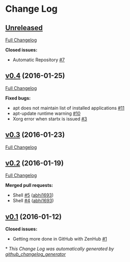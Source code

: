 # Change Log

## [Unreleased](https://github.com/PandaLinux/pandaOS/tree/HEAD)

[Full Changelog](https://github.com/PandaLinux/pandaOS/compare/v0.4...HEAD)

**Closed issues:**

- Automatic Repository [\#7](https://github.com/PandaLinux/pandaOS/issues/7)

## [v0.4](https://github.com/PandaLinux/pandaOS/tree/v0.4) (2016-01-25)
[Full Changelog](https://github.com/PandaLinux/pandaOS/compare/v0.3...v0.4)

**Fixed bugs:**

- apt does not maintain list of installed applications [\#11](https://github.com/PandaLinux/pandaOS/issues/11)
- apt-update runtime warning [\#10](https://github.com/PandaLinux/pandaOS/issues/10)
- Xorg error when startx is issued [\#3](https://github.com/PandaLinux/pandaOS/issues/3)

## [v0.3](https://github.com/PandaLinux/pandaOS/tree/v0.3) (2016-01-23)
[Full Changelog](https://github.com/PandaLinux/pandaOS/compare/v0.2...v0.3)

## [v0.2](https://github.com/PandaLinux/pandaOS/tree/v0.2) (2016-01-19)
[Full Changelog](https://github.com/PandaLinux/pandaOS/compare/v0.1...v0.2)

**Merged pull requests:**

- Shell [\#5](https://github.com/PandaLinux/pandaOS/pull/5) ([abhi1693](https://github.com/abhi1693))
- Shell [\#4](https://github.com/PandaLinux/pandaOS/pull/4) ([abhi1693](https://github.com/abhi1693))

## [v0.1](https://github.com/PandaLinux/pandaOS/tree/v0.1) (2016-01-12)
**Closed issues:**

- Getting more done in GitHub with ZenHub [\#1](https://github.com/PandaLinux/pandaOS/issues/1)



\* *This Change Log was automatically generated by [github_changelog_generator](https://github.com/skywinder/Github-Changelog-Generator)*